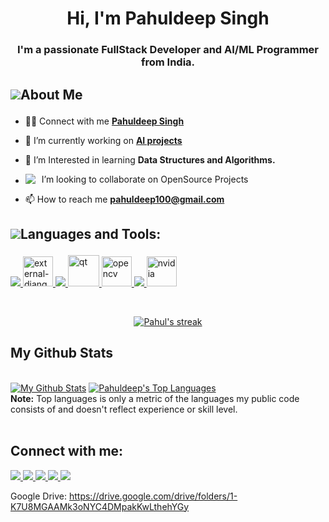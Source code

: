 <h1 align="center">Hi, I'm Pahuldeep Singh</h1>

<h3 align="center">I'm a passionate FullStack Developer and AI/ML Programmer from India.</h3>

## <p style="display:flex; align-items: center"> <img src="https://img.icons8.com/external-vitaliy-gorbachev-lineal-color-vitaly-gorbachev/48/000000/external-man-event-vitaliy-gorbachev-lineal-color-vitaly-gorbachev-1.png"/> About Me </p> 

- 👨‍💻 Connect with me **[Pahuldeep Singh](https://www.linkedin.com/in/pahuldeep-singh-424351161)**

- 🔭 I’m currently working on **[AI projects](https://github.com/pahuldeep?tab=repositories)**

- 🌱 I’m Interested in learning **Data Structures and Algorithms.**

- <p style="display:flex; align-items: center;"> <img src="https://img.icons8.com/color/18/000000/teamwork--v2.png" style="margin-right: 10px"/> I’m looking to collaborate on OpenSource Projects </p>

- 📫 How to reach me **pahuldeep100@gmail.com**

## <p style="display:flex; align-items: center"> <img src="https://img.icons8.com/color/48/000000/source-code.png"/> Languages and Tools:</p> 

<p align="left"> 
<!--Python--> 
<a href="https://www.python.org/" target="_blank"> <img src="https://img.icons8.com/fluency/48/000000/python.png"/> 
</a>
<!--Django--> 
<a href="https://www.djangoproject.com/" target="_blank"> 
<!--<img src="https://img.icons8.com/color/48/000000/django.png"/> -->
<img width="48" height="48" src="https://img.icons8.com/external-tal-revivo-color-tal-revivo/48/external-django-a-high-level-python-web-framework-that-encourages-rapid-development-logo-color-tal-revivo.png" alt="external-django-a-high-level-python-web-framework-that-encourages-rapid-development-logo-color-tal-revivo"/>
</a>
<!--GITBASH-->
<a href="https://git-scm.com/" target="_blank"> <img src="https://img.icons8.com/color/48/000000/git.png"/> 
</a> 
<!--QT Framework--> 
<a href="https://doc.qt.io/" target="_blank">
<img <img width="50" height="50" src="https://img.icons8.com/ios/50/qt.png" alt="qt"/> 
</a>
<!--OpenCV-->
<a href="https://docs.opencv.org/4.x/index.html" target="_blank">
<img width="48" height="48" src="https://img.icons8.com/color/48/opencv.png" alt="opencv"/> 
</a>
<!--C++--> 
<a href="https://isocpp.org/" target="_blank"> 
<img src="https://img.icons8.com/color/50/000000/c-plus-plus-logo.png"/> 
</a>
<!--CUDA-->
<a href="https://docs.nvidia.com/cuda/cuda-toolkit-release-notes/contents.html" target="_blank"> <img width="48" height="48" src="https://img.icons8.com/color/48/nvidia.png" alt="nvidia"/> </a>

<!--MySQL-->    
<!--<a href="https://www.mysql.com/" target="_blank"> <img src="https://img.icons8.com/fluency/48/000000/mysql-logo.png"/> </a> -->
<!--Javascript-->
<!--<a href="https://developer.mozilla.org/en-US/docs/Web/JavaScript" target="_blank"> <img src="https://img.icons8.com/color/48/000000/javascript.png"/> </a> -->
<!--HTML-->
<!--<a href="https://www.w3.org/html/" target="_blank"> <img src="https://img.icons8.com/color/48/000000/html-5.png"/> </a> -->
<!--CSS-->
<!--<a href="https://www.w3schools.com/css/" target="_blank"> <img src="https://img.icons8.com/color/48/000000/css3.png"/> </a> -->
    
</p>

<br/>

<p align="center">
    <a href="https://github.com/pahuldeep/github-readme-streak-stats">
        <img title="🔥 Get streak stats for your profile at git.io/streak-stats" alt="Pahul's streak" src="https://github-readme-streak-stats.herokuapp.com/?user=pahuldeep&theme=black-ice&hide_border=true&stroke=0000&background=060A0CD0"/>
    </a>
</p>


## My Github Stats

  <br/>
    <a href="https://github.com/pahuldeep/github-readme-stats"><img alt="My Github Stats" src="https://github-readme-stats.vercel.app/api?username=pahuldeep&show_icons=true&count_private=true&theme=react&hide_border=true&bg_color=0D1117" /></a>
  <a href="https://github.com/pahuldeep/github-readme-stats"><img alt="Pahuldeep's Top Languages" src="https://github-readme-stats.vercel.app/api/top-langs/?username=pahuldeep&langs_count=8&count_private=true&layout=compact&theme=react&hide_border=true&bg_color=0D1117" /></a>
  <br/>
  <b>Note:</b> Top languages is only a metric of the languages my public code consists of and doesn't reflect experience or skill level.


<br/>
<br/>


## Connect with me:
<p align="left">

<a href = "https://www.linkedin.com/in/pahuldeep-singh-424351161">
<img src="https://img.icons8.com/fluent/48/000000/linkedin.png"/>
</a>
<a href = "https://twitter.com/pahuldeep_">
<img src="https://img.icons8.com/fluent/48/000000/twitter.png"/>
</a>
<a href = "https://www.instagram.com/pahul.deep17/">
<img src="https://img.icons8.com/fluent/48/000000/instagram-new.png"/>
</a>
<a href = "https://soundcloud.com/user-743173062/"> 
<img src="https://img.icons8.com/color/48/000000/soundcloud.png"/> 
</a>
<a href = "https://www.youtube.com/channel/UC1X4wqNFSZ4LlzB3MZsfmsw"> 
<img src="https://img.icons8.com/color/48/000000/youtube-play.png"/> 
</a>
 <!--<a herf = "https://drive.google.com/drive/folders/1-K7U8MGAAMk3oNYC4DMpakKwLthehYGy"><img src="https://img.icons8.com/color/48/000000/google-drive--v1.png"/></a> -->
 
Google Drive: 
https://drive.google.com/drive/folders/1-K7U8MGAAMk3oNYC4DMpakKwLthehYGy
</p>
